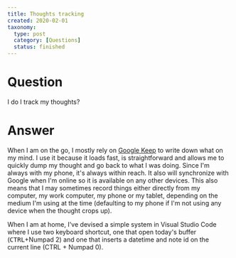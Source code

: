 ```yaml
---
title: Thoughts tracking
created: 2020-02-01
taxonomy:
  type: post
  category: [Questions]
  status: finished
---
```


# Question
I do I track my thoughts?

# Answer
When I am on the go, I mostly rely on [Google Keep](http://keep.google.com/) to write down what on my mind. I use it because it loads fast, is straightforward and allows me to quickly dump my thought and go back to what I was doing. Since I'm always with my phone, it's always within reach. It also will synchronize with Google when I'm online so it is available on any other devices. This also means that I may sometimes record things either directly from my computer, my work computer, my phone or my tablet, depending on the medium I'm using at the time (defaulting to my phone if I'm not using any device when the thought crops up).

When I am at home, I've devised a simple system in Visual Studio Code where I use two keyboard shortcut, one that open today's buffer (<kbd>CTRL</kbd>+Numpad 2) and one that inserts a datetime and note id on the current line (CTRL + Numpad 0).
